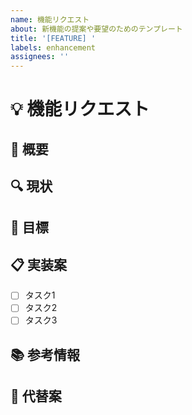 ```yaml
---
name: 機能リクエスト
about: 新機能の提案や要望のためのテンプレート
title: '[FEATURE] '
labels: enhancement
assignees: ''
---
```


# 💡 機能リクエスト

## 📝 概要
<!-- 提案する機能について簡潔に説明してください -->

## 🔍 現状
<!-- 現在の状況や問題点について説明してください -->

## 🎯 目標
<!-- この機能で達成したい目標を具体的に記載してください -->

## 📋 実装案
<!-- 可能であれば、実装方法の案や必要な変更点を記載してください -->
- [ ] タスク1
- [ ] タスク2
- [ ] タスク3

## 📚 参考情報
<!-- 参考にすべきドキュメントやリソースへのリンクがあれば記載してください -->

## 🤔 代替案
<!-- 他の解決策や代替案があれば記載してください -->
